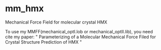 # mm_hmx
Mechanical Force Field for molecular crystal HMX

To use my MMFF(mechanical_optI.lob or mechanical_optII.lib), you need cite my paper:
"	Parameterizing of a Molecular Mechanical Force Filed for Crystal Structure Prediction of HMX "

